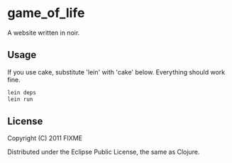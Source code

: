# game_of_life

A website written in noir. 

## Usage

If you use cake, substitute 'lein' with 'cake' below. Everything should work fine.

```bash
lein deps
lein run
```

## License

Copyright (C) 2011 FIXME

Distributed under the Eclipse Public License, the same as Clojure.

